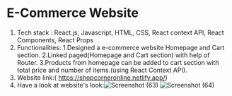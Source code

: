 # E-Commerce Website
1. Tech stack : React.js, Javascript, HTML, CSS, React context API, React Components, React Props
2. Functionalities: 1.Designed a e-commerce website Homepage and Cart section.
                    2.Linked paged(Homepage and Cart section) with help of Router.
                    3.Products from homepage can be added to cart section with total price and number of items.(using React Context API).
3. Website link:( https://shopcorneronline.netlify.app/)
4. Have a look at website's look:![Screenshot (63)](https://user-images.githubusercontent.com/75585339/175826299-ed90fd4c-02c2-4ad5-a4f9-2871ba9e4668.png)
![Screenshot (64)](https://user-images.githubusercontent.com/75585339/175826308-f1d6e76c-5b35-4ea7-bafa-03fea75c123d.png)
 
  
